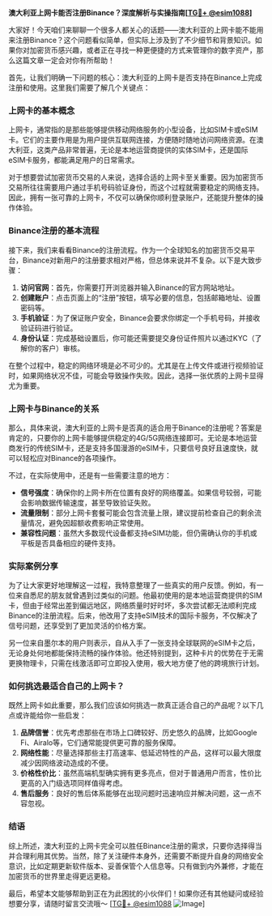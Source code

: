 **澳大利亚上网卡能否注册Binance？深度解析与实操指南[[TG💪+ @esim1088](https://t.me/s/esim1088)]**

大家好！今天咱们来聊聊一个很多人都关心的话题——澳大利亚的上网卡能不能用来注册Binance？这个问题看似简单，但实际上涉及到了不少细节和背景知识。如果你对加密货币感兴趣，或者正在寻找一种更便捷的方式来管理你的数字资产，那么这篇文章一定会对你有所帮助！

首先，让我们明确一下问题的核心：澳大利亚的上网卡是否支持在Binance上完成注册和使用。这里我们需要了解几个关键点：

### 上网卡的基本概念

上网卡，通常指的是那些能够提供移动网络服务的小型设备，比如SIM卡或eSIM卡。它们的主要作用是为用户提供互联网连接，方便随时随地访问网络资源。在澳大利亚，这类产品非常普遍，无论是本地运营商提供的实体SIM卡，还是国际eSIM卡服务，都能满足用户的日常需求。

对于想要尝试加密货币交易的人来说，选择合适的上网卡至关重要。因为加密货币交易所往往需要用户通过手机号码验证身份，而这个过程就需要稳定的网络支持。因此，拥有一张可靠的上网卡，不仅可以确保你顺利登录账户，还能提升整体的操作体验。

### Binance注册的基本流程

接下来，我们来看看Binance的注册流程。作为一个全球知名的加密货币交易平台，Binance对新用户的注册要求相对严格，但总体来说并不复杂。以下是大致步骤：

1. **访问官网**：首先，你需要打开浏览器并输入Binance的官方网站地址。
2. **创建账户**：点击页面上的“注册”按钮，填写必要的信息，包括邮箱地址、设置密码等。
3. **手机验证**：为了保证账户安全，Binance会要求你绑定一个手机号码，并接收验证码进行验证。
4. **身份认证**：完成基础设置后，你可能还需要提交身份证件照片以通过KYC（了解你的客户）审核。

在整个过程中，稳定的网络环境是必不可少的。尤其是在上传文件或进行视频验证时，如果网络状况不佳，可能会导致操作失败。因此，选择一张优质的上网卡显得尤为重要。

### 上网卡与Binance的关系

那么，具体来说，澳大利亚的上网卡是否真的适合用于Binance的注册呢？答案是肯定的，只要你的上网卡能够提供稳定的4G/5G网络连接即可。无论是本地运营商发行的传统SIM卡，还是支持多国漫游的eSIM卡，只要信号良好且速度快，就可以轻松应对Binance的各项操作。

不过，在实际使用中，还是有一些需要注意的地方：

- **信号强度**：确保你的上网卡所在位置有良好的网络覆盖。如果信号较弱，可能会影响数据传输速度，甚至导致验证失败。
- **流量限制**：部分上网卡套餐可能会包含流量上限，建议提前检查自己的剩余流量情况，避免因超额收费影响正常使用。
- **兼容性问题**：虽然大多数现代设备都支持eSIM功能，但仍需确认你的手机或平板是否具备相应的硬件支持。

### 实际案例分享

为了让大家更好地理解这一过程，我特意整理了一些真实的用户反馈。例如，有一位来自悉尼的朋友就曾遇到过类似的问题。他最初使用的是本地运营商提供的SIM卡，但由于经常出差到偏远地区，网络质量时好时坏，多次尝试都无法顺利完成Binance的注册流程。后来，他改用了支持eSIM技术的国际卡服务，不仅解决了信号问题，还享受到了更加灵活的价格方案。

另一位来自墨尔本的用户则表示，自从入手了一张支持全球联网的eSIM卡之后，无论身处何地都能保持流畅的操作体验。他还特别提到，这种卡片的优势在于无需更换物理卡，只需在线激活即可立即投入使用，极大地方便了他的跨境旅行计划。

### 如何挑选最适合自己的上网卡？

既然上网卡如此重要，那么我们应该如何挑选一款真正适合自己的产品呢？以下几点或许能给你一些启发：

1. **品牌信誉**：优先考虑那些在市场上口碑较好、历史悠久的品牌，比如Google Fi、Airalo等，它们通常能提供更可靠的服务保障。
2. **网络性能**：尽量选择那些主打高速率、低延迟特性的产品，这样可以最大限度减少因网络波动造成的不便。
3. **价格性价比**：虽然高端机型确实拥有更多亮点，但对于普通用户而言，性价比更高的入门级选项同样值得考虑。
4. **售后服务**：良好的售后体系能够在出现问题时迅速响应并解决问题，这一点不容忽视。

### 结语

综上所述，澳大利亚的上网卡完全可以胜任Binance注册的需求，只要你选择得当并合理利用其优势。当然，除了关注硬件本身外，还需要不断提升自身的网络安全意识，比如定期更新软件版本、妥善保管个人信息等。只有做到内外兼修，才能在加密货币的世界里走得更远更稳。

最后，希望本文能够帮助到正在为此困扰的小伙伴们！如果你还有其他疑问或经验想要分享，请随时留言交流哦～ [[TG💪+ @esim1088](https://t.me/s/esim1088) ![Image](https://i.postimg.cc/4NQfJmqS/Snipaste-2025-05-13-00-14-12.png)]